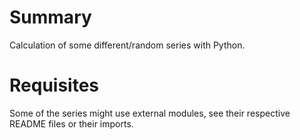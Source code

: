 # Summary
Calculation of some different/random series with Python.

# Requisites
Some of the series might use external modules, see their respective README files or their imports.
